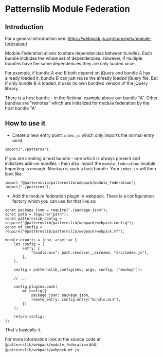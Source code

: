 # Patternslib Module Federation

## Introduction

For a general introduction see: https://webpack.js.org/concepts/module-federation/

Module Federation allows to share dependencies between bundles.
Each bundle includes the whole set of dependencies.
However, if multiple bundles have the same dependencies they are only loaded once.

For example, if bundle A and B both depend on jQuery and bundle A has already loaded it, bundle B can just reuse the already loaded jQuery file.
But if only bundle B is loaded, it uses its own bundled version of the jQuery library.

There is a host bundle - in the fictional example above our bundle "A".
Other bundles are "remotes" which are initialized for module federation by the host bundle "A"


## How to use it

- Create a new entry point ``index.js`` which only imports the normal entry point.

```
import("./patterns");
```

If you are creating a host bundle - one which is always present and initializes add-on bundles - then also import the ``module_federation`` module.
Importing is enough.
Mockup is such a host bundle.
Your ``index.js`` will then look like:

```
import "@patternslib/patternslib/webpack/module_federation";
import("./patterns");
```

- Add the module federation plugin in webpack. There is a configuration factory which you can use for that like so:

```
const package_json = require("./package.json");
const path = require("path");
const patternslib_config = require("@patternslib/patternslib/webpack/webpack.config");
const mf_config = require("@patternslib/patternslib/webpack/webpack.mf");

module.exports = (env, argv) => {
    let config = {
        entry: {
            "bundle.min": path.resolve(__dirname, "src/index.js"),
        },
    };

    config = patternslib_config(env, argv, config, ["mockup"]);

    // ...

    config.plugins.push(
        mf_config({
            package_json: package_json,
            remote_entry: config.entry["bundle.min"],
        })
    );

    return config;
};
```

That's basically it.

For more information look at the source code at ``@patternslib/webpack/module_federation`` and ``@patternslib/webpack/webpack.mf.js``.

